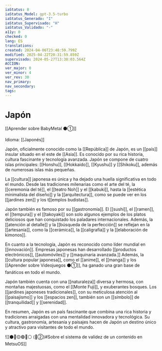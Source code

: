 ```yaml
---
iaStatus: 8
iaStatus_Model: gpt-3.5-turbo
iaStatus_Generado: "I"
iaStatus_Supervisado: "H"
iaStatus_Validado: "-"
a11y: 0
checked: 0
lang: ES
translations: 
created: 2024-04-06T23:48:59.799Z
modified: 2025-04-22T20:31:59.859Z
supervisado: 2024-05-27T13:38:03.564Z
ACCION: 
ver_major: 0
ver_minor: 4
ver_rev: 30
nav_primary: 
nav_secondary: 
tags:
---
```

# Japón

[[Aprender sobre BabyMetal ⚫①]]

Idioma: [[Japonés]]

Japón, oficialmente conocido como la [[República]] de Japón, es un [[país]] insular situado en el este de [[Asia]]. Es conocido por su rica historia, cultura fascinante y tecnología avanzada. Japón se compone de cuatro islas principales: [[Honshu]], [[Hokkaido]], [[Kyushu]] y [[Shikoku]], además de numerosas islas más pequeñas.

La [[cultura]] japonesa es única y ha dejado una huella significativa en todo el mundo. Desde las tradiciones milenarias como el arte del té, la [[ceremonia del té]], el [[teatro Noh]] y el [[kabuki]], hasta la [[estética minimalista del diseño]] y la [[arquitectura]], como se puede ver en los [[jardines zen]] y los t[[emplos budistas]].

Japón también es famoso por su [[gastronomía]]. El [[sushi]], el [[ramen]], el [[tempura]] y el [[takoyaki]] son solo algunos ejemplos de los platos deliciosos que han conquistado los paladares internacionales. Además, la [[atención al detalle]] y la [[búsqueda de la perfección]] se reflejan en la [[artesanía]], como la [[cerámica]], la [[caligrafía]] y la [[elaboración de kimonos]].

En cuanto a la tecnología, Japón es reconocido como líder mundial en [[innovación]]. Empresas japonesas han desarrollado [[productos electrónicos]], [[automóviles]] y [[maquinaria avanzada.]] Además, la [[cultura popular japonesa]], como el [[anime]], el [[manga]] y los [[Aprender sobre Videojuegos ⚫①]], ha ganado una gran base de fanáticos en todo el mundo.

Japón también cuenta con una [[naturaleza]] diversa y hermosa, con montañas majestuosas, como el [[Monte Fuji]], y exuberantes bosques. Los [[jardines japoneses tradicionales]], con su meticulosa atención al [[paisajismo]] y los [[espacios zen]], también son un [[símbolo]] de [[tranquilidad]] y [[serenidad]].

En resumen, Japón es un país fascinante que combina una rica historia y tradiciones arraigadas con una mentalidad innovadora y tecnológica. Su cultura, gastronomía, artesanía y paisajes hacen de Japón un destino único y atractivo para visitantes de todo el mundo.

![[⚫🔴🟡🟢🔵⚪ (🔴②)#Sobre el sistema de validez de un contenido en MetsuOS]]
